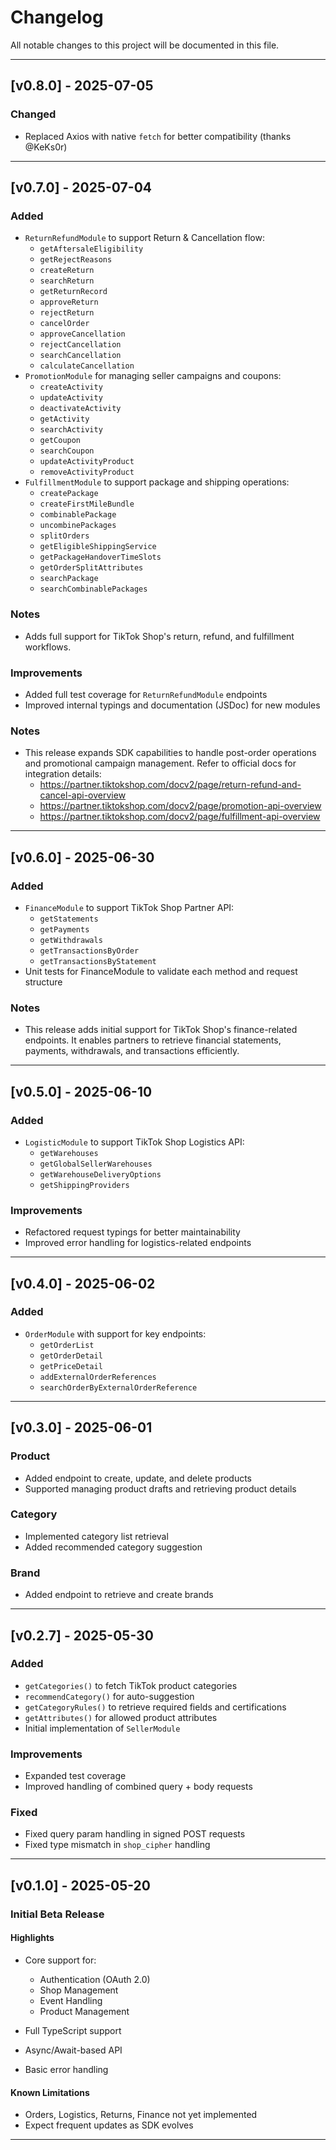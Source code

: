 # Changelog

All notable changes to this project will be documented in this file.

---

## [v0.8.0] - 2025-07-05

### Changed
- Replaced Axios with native `fetch` for better compatibility (thanks @KeKs0r)


---

## [v0.7.0] - 2025-07-04
### Added
- `ReturnRefundModule` to support Return & Cancellation flow:
  - `getAftersaleEligibility`
  - `getRejectReasons`
  - `createReturn`
  - `searchReturn`
  - `getReturnRecord`
  - `approveReturn`
  - `rejectReturn`
  - `cancelOrder`
  - `approveCancellation`
  - `rejectCancellation`
  - `searchCancellation`
  - `calculateCancellation`
- `PromotionModule` for managing seller campaigns and coupons:
  - `createActivity`
  - `updateActivity`
  - `deactivateActivity`
  - `getActivity`
  - `searchActivity`
  - `getCoupon`
  - `searchCoupon`
  - `updateActivityProduct`
  - `removeActivityProduct`
- `FulfillmentModule` to support package and shipping operations:
  - `createPackage`
  - `createFirstMileBundle`
  - `combinablePackage`
  - `uncombinePackages`
  - `splitOrders`
  - `getEligibleShippingService`
  - `getPackageHandoverTimeSlots`
  - `getOrderSplitAttributes`
  - `searchPackage`
  - `searchCombinablePackages`

### Notes
- Adds full support for TikTok Shop's return, refund, and fulfillment workflows.

### Improvements
- Added full test coverage for `ReturnRefundModule` endpoints
- Improved internal typings and documentation (JSDoc) for new modules

### Notes
- This release expands SDK capabilities to handle post-order operations and promotional campaign management. Refer to official docs for integration details:
  - https://partner.tiktokshop.com/docv2/page/return-refund-and-cancel-api-overview
  - https://partner.tiktokshop.com/docv2/page/promotion-api-overview
  - https://partner.tiktokshop.com/docv2/page/fulfillment-api-overview

---

## [v0.6.0] - 2025-06-30
### Added
- `FinanceModule` to support TikTok Shop Partner API:
  - `getStatements`
  - `getPayments`
  - `getWithdrawals`
  - `getTransactionsByOrder`
  - `getTransactionsByStatement`
- Unit tests for FinanceModule to validate each method and request structure

### Notes
- This release adds initial support for TikTok Shop's finance-related endpoints. It enables partners to retrieve financial statements, payments, withdrawals, and transactions efficiently.

---

## [v0.5.0] - 2025-06-10
### Added
- `LogisticModule` to support TikTok Shop Logistics API:
  - `getWarehouses`
  - `getGlobalSellerWarehouses`
  - `getWarehouseDeliveryOptions`
  - `getShippingProviders`

### Improvements
- Refactored request typings for better maintainability
- Improved error handling for logistics-related endpoints

---

## [v0.4.0] - 2025-06-02
### Added
- `OrderModule` with support for key endpoints:
  - `getOrderList`
  - `getOrderDetail`
  - `getPriceDetail`
  - `addExternalOrderReferences`
  - `searchOrderByExternalOrderReference`

---

## [v0.3.0] - 2025-06-01
### Product
- Added endpoint to create, update, and delete products
- Supported managing product drafts and retrieving product details

### Category
- Implemented category list retrieval
- Added recommended category suggestion

### Brand
- Added endpoint to retrieve and create brands

---

## [v0.2.7] - 2025-05-30
### Added
- `getCategories()` to fetch TikTok product categories
- `recommendCategory()` for auto-suggestion
- `getCategoryRules()` to retrieve required fields and certifications
- `getAttributes()` for allowed product attributes
- Initial implementation of `SellerModule`

### Improvements
- Expanded test coverage
- Improved handling of combined query + body requests

### Fixed
- Fixed query param handling in signed POST requests
- Fixed type mismatch in `shop_cipher` handling

---

## [v0.1.0] - 2025-05-20
### Initial Beta Release

#### Highlights
- Core support for:
  - Authentication (OAuth 2.0)
  - Shop Management
  - Event Handling
  - Product Management

- Full TypeScript support
- Async/Await-based API
- Basic error handling

#### Known Limitations
- Orders, Logistics, Returns, Finance not yet implemented
- Expect frequent updates as SDK evolves

---
